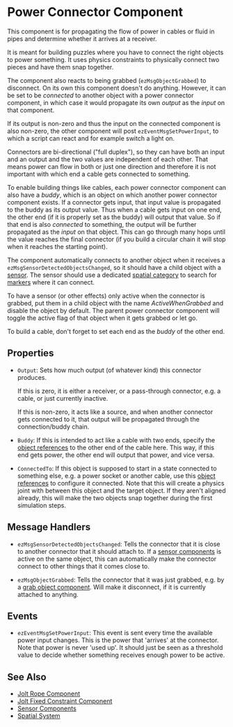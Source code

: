 # Power Connector Component

This component is for propagating the flow of power in cables or fluid in pipes and determine whether it arrives at a receiver.

It is meant for building puzzles where you have to connect the right objects to power something. It uses physics constraints to physically connect two pieces and have them snap together.

The component also reacts to being grabbed (`ezMsgObjectGrabbed`) to disconnect.
On its own this component doesn't do anything. However, it can be set to be *connected* to another object with a power connector component, in which case it would propagate its own *output* as the *input* on that component.

If its output is non-zero and thus the input on the connected component is also non-zero, the other component will post `ezEventMsgSetPowerInput`, to which a script can react and for example switch a light on.

Connectors are bi-directional ("full duplex"), so they can have both an input and an output and the two values are independent of each other. That means power can flow in both or just one direction and therefore it is not important with which end a cable gets connected to something.

To enable building things like cables, each power connector component can also have a *buddy*, which is an object on which another power connector component exists. If a connector gets input, that input value is propagated to the buddy as its output value. Thus when a cable gets input on one end, the other end (if it is properly set as the buddy) will output that value. So if that end is also *connected* to something, the output will be further propagated as the *input* on that object. This can go through many hops until the value reaches the final connector (if you build a circular chain it will stop when it reaches the starting point).

The component automatically connects to another object when it receives a `ezMsgSensorDetectedObjectsChanged`, so it should have a child object with a [sensor](../ai/sensor-components.md). The sensor should use a dedicated [spatial category](../runtime/world/spatial-system.md) to search for [markers](marker-component.md) where it can connect.

To have a sensor (or other effects) only active when the connector is grabbed, put them in a child object with the name *ActiveWhenGrabbed* and disable the object by default. The parent power connector component will toggle the active flag of that object when it gets grabbed or let go.

To build a cable, don't forget to set each end as the *buddy* of the other end.

## Properties

* `Output`: Sets how much output (of whatever kind) this connector produces.

  If this is zero, it is either a receiver, or a pass-through connector, e.g. a cable, or just currently inactive.

  If this is non-zero, it acts like a source, and when another connector gets connected to it, that output will be propagated through the connection/buddy chain.

* `Buddy`: If this is intended to act like a cable with two ends, specify the [object references](../scenes/object-references.md) to the other end of the cable here. This way, if this end gets power, the other end will output that power, and vice versa.

* `ConnectedTo`: If this object is supposed to start in a state connected to something else, e.g. a power socket or another cable, use this [object references](../scenes/object-references.md) to configure it connected. Note that this will create a physics joint with between this object and the target object. If they aren't aligned already, this will make the two objects snap together during the first simulation steps.

## Message Handlers

* `ezMsgSensorDetectedObjectsChanged`: Tells the connector that it is close to another connector that it should attach to. If a [sensor components](../ai/sensor-components.md) is active on the same object, this can automatically make the connector connect to other things that it comes close to.

* `ezMsgObjectGrabbed`: Tells the connector that it was just grabbed, e.g. by a [grab object component](../physics/jolt/special/jolt-grab-object-component.md). Will make it disconnect, if it is currently attached to anything.

## Events

* `ezEventMsgSetPowerInput`: This event is sent every time the available power input changes. This is the power that 'arrives' at the connector. Note that power is never 'used up'. It should just be seen as a threshold value to decide whether something receives enough power to be active.

## See Also

* [Jolt Rope Component](../physics/jolt/special/jolt-rope-component.md)
* [Jolt Fixed Constraint Component](../physics/jolt/constraints/jolt-fixed-constraint-component.md)
* [Sensor Components](../ai/sensor-components.md)
* [Spatial System](../runtime/world/spatial-system.md)
